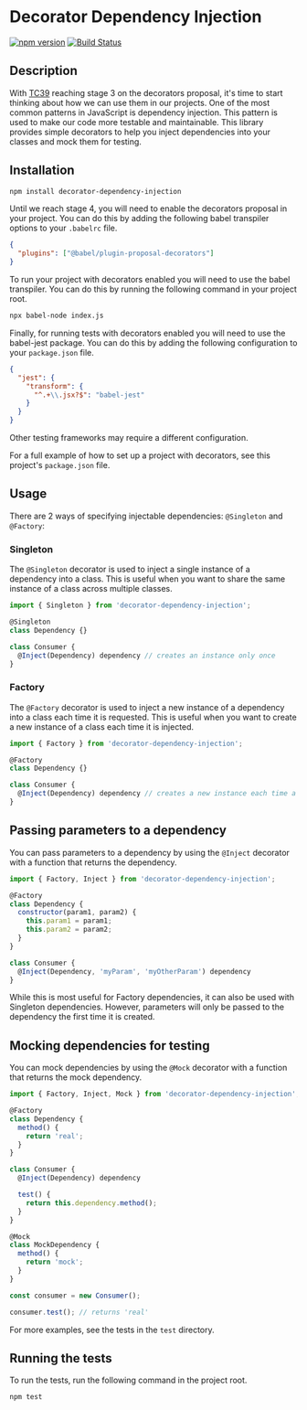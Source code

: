 # Decorator Dependency Injection
[![npm version](https://badge.fury.io/js/decorator-dependency-injection.svg)](http://badge.fury.io/js/decorator-dependency-injection)
[![Build Status](https://github.com/mallocator/decorator-dependency-injection/actions/workflows/node.js.yml/badge.svg)](https://github.com/mallocator/decorator-dependency-injection/actions/workflows/node.js.yml)


## Description

With [TC39](https://github.com/tc39/proposal-decorators) reaching stage 3 on the decorators proposal, it's time to start thinking about how we can use them in our projects. One of the most common patterns in JavaScript is dependency injection. This pattern is used to make our code more testable and maintainable. This library provides simple decorators to help you inject dependencies into your classes and mock them for testing.

## Installation

```bash
npm install decorator-dependency-injection
```

Until we reach stage 4, you will need to enable the decorators proposal in your project. You can do this by adding the following babel transpiler options to your `.babelrc` file.

```json
{
  "plugins": ["@babel/plugin-proposal-decorators"]
}
```

To run your project with decorators enabled you will need to use the babel transpiler. You can do this by running the following command in your project root.

```bash
npx babel-node index.js
```

Finally, for running tests with decorators enabled you will need to use the babel-jest package. You can do this by adding the following configuration to your `package.json` file.

```json
{
  "jest": {
    "transform": {
      "^.+\\.jsx?$": "babel-jest"
    }
  }
}
```

Other testing frameworks may require a different configuration.

For a full example of how to set up a project with decorators, see this project's ```package.json``` file.


## Usage

There are 2 ways of specifying injectable dependencies: ```@Singleton``` and ```@Factory```:

### Singleton

The ```@Singleton``` decorator is used to inject a single instance of a dependency into a class. This is useful when you want to share the same instance of a class across multiple classes.

```javascript
import { Singleton } from 'decorator-dependency-injection';

@Singleton
class Dependency {}

class Consumer {
  @Inject(Dependency) dependency // creates an instance only once
}
```

### Factory

The ```@Factory``` decorator is used to inject a new instance of a dependency into a class each time it is requested. This is useful when you want to create a new instance of a class each time it is injected.

```javascript
import { Factory } from 'decorator-dependency-injection';

@Factory
class Dependency {}

class Consumer {
  @Inject(Dependency) dependency // creates a new instance each time a new Consumer is created
}
```

## Passing parameters to a dependency

You can pass parameters to a dependency by using the ```@Inject``` decorator with a function that returns the dependency.

```javascript
import { Factory, Inject } from 'decorator-dependency-injection';

@Factory
class Dependency {
  constructor(param1, param2) {
    this.param1 = param1;
    this.param2 = param2;
  }
}

class Consumer {
  @Inject(Dependency, 'myParam', 'myOtherParam') dependency
}
```

While this is most useful for Factory dependencies, it can also be used with Singleton dependencies. However, parameters will only be passed to the dependency the first time it is created.

## Mocking dependencies for testing

You can mock dependencies by using the ```@Mock``` decorator with a function that returns the mock dependency.

```javascript
import { Factory, Inject, Mock } from 'decorator-dependency-injection';

@Factory
class Dependency {
  method() {
    return 'real';
  }
}

class Consumer {
  @Inject(Dependency) dependency

  test() {
    return this.dependency.method();
  }
}

@Mock
class MockDependency {
  method() {
    return 'mock';
  }
}

const consumer = new Consumer();

consumer.test(); // returns 'real'
```

For more examples, see the tests in the ```test``` directory.

## Running the tests

To run the tests, run the following command in the project root.

```bash
npm test
```